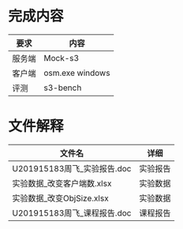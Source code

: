 # 完成内容

要求 | 内容
-|-
服务端 | Mock-s3
客户端 | osm.exe windows
评测 |  s3-bench

# 文件解释

文件名 | 详细
-|-
U201915183周飞_实验报告.doc | 实验报告
实验数据_改变客户端数.xlsx | 实验数据
实验数据_改变ObjSize.xlsx | 实验数据
U201915183周飞_课程报告.doc| 课程报告 
